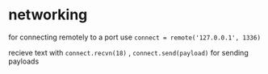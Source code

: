 # networking
for connecting remotely to a port use `connect = remote('127.0.0.1', 1336)`

recieve text with `connect.recvn(18)` , `connect.send(payload)` for sending payloads